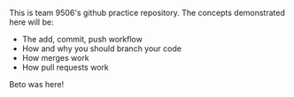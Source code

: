 This is team 9506's github practice repository. The concepts demonstrated here
will be:

- The add, commit, push workflow
- How and why you should branch your code
- How merges work
- How pull requests work

Beto was here!